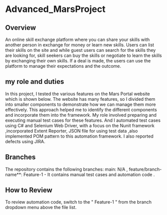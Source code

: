 # Advanced_MarsProject


## Overview
An online skill exchange platform where you can share your skills with another person in exchange for money or learn new skills. Users can list their skills on the site and while guest users can search for the skills they are looking for, skill seekers can buy the skills or negotiate to learn the skills by exchanging their own skills. If a deal is made, the users can use the platform to manage their expectations and the outcome.

## my role and duties
In this project, I tested the various features on the Mars Portal website which is shown below. The website has many features, so I divided them into smaller components to demonstrate how we can manage them more effectively. This approach helped me to  identify the different components and incorporate them into the framework. My role involved preparing and executing manual test cases for these features. And I automated test cases using C# and Selenium Web Driver, with a focus on the Nunit framework ,incorporated Extent Reporter, JSON file for using test data ,also implemented POM pattern to this automation framework. I also reported defects using JIRA.



## Branches
The repository contains the following branches: main: N/A , feature/branch-name**: Feature-1 - It contains manual test cases and automation code .

## How to Review
To review automation code, switch to the " Feature-1 " from the branch dropdown menu above the file list.
